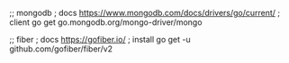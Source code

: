 ;; mongodb
; docs
https://www.mongodb.com/docs/drivers/go/current/
; client
go get go.mongodb.org/mongo-driver/mongo

;; fiber
; docs
https://gofiber.io/
; install
go get -u github.com/gofiber/fiber/v2